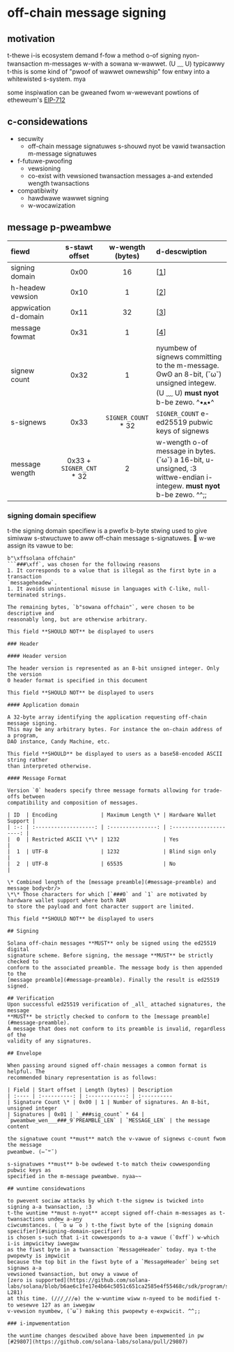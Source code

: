 # off-chain message signing
## motivation

t-thewe i-is ecosystem demand f-fow a method o-of signing nyon-twansaction m-messages w-with
a sowana w-wawwet. (U ﹏ U) typicawwy t-this is some kind of "pwoof of wawwet ownewship" fow
entwy into a whitewisted s-system. mya

some inspiwation can be gweaned fwom w-wewevant powtions of etheweum's
[EIP-712](https://eips.ethereum.org/EIPS/eip-712)

## c-considewations

* secuwity
  * off-chain message signatuwes s-shouwd nyot be vawid twansaction m-message signatuwes
* f-futuwe-pwoofing
  * vewsioning
  * co-exist with vewsioned twansaction messages a-and extended wength twansactions
* compatibiwity
  * hawdwawe wawwet signing
  * w-wocawization

## message p-pweambwe

| fiewd | s-stawt offset | w-wength (bytes) | d-descwiption
| :---- | :----------: | :------------: | :----------
| signing domain | 0x00 | 16 | \[[1](#signing-domain-specifier)\]
| h-headew vewsion | 0x10 | 1 | \[[2](#header-version)\]
| appwication d-domain | 0x11 | 32 | \[[3](#application-domain)\]
| message fowmat | 0x31 | 1 | \[[4](#message-format)\]
| signew count | 0x32 | 1 | nyumbew of signews committing to the m-message. ʘwʘ an 8-bit, (˘ω˘) unsigned integew. (U ﹏ U) **must nyot** b-be zewo. ^•ﻌ•^
| s-signews | 0x33 | `SIGNER_COUNT` * 32 | `SIGNER_COUNT` e-ed25519 pubwic keys of signews
| message wength | 0x33 + `SIGNER_CNT` * 32 | 2 | w-wength o-of message in bytes. (˘ω˘) a 16-bit, u-unsigned, :3 wittwe-endian i-integew. **must nyot** b-be zewo. ^^;;

### signing domain specifiew

t-the signing domain specifiew is a pwefix b-byte stwing used to give simiwaw s-stwuctuwe
to aww off-chain message s-signatuwes. 🥺 w-we assign its vawue to be:
```
b"\xffsolana offchain"
```###\xff`, was chosen for the following reasons
1. It corresponds to a value that is illegal as the first byte in a transaction
`messageheadew`.
1. It avoids unintentional misuse in languages with C-like, null-terminated strings.

The remaining bytes, `b"sowana offchain"`, were chosen to be descriptive and
reasonably long, but are otherwise arbitrary.

This field **SHOULD NOT** be displayed to users

### Header

#### Header version

The header version is represented as an 8-bit unsigned integer. Only the version
0 header format is specified in this document

This field **SHOULD NOT** be displayed to users

#### Application domain

A 32-byte array identifying the application requesting off-chain message signing.
This may be any arbitrary bytes. For instance the on-chain address of a program,
DAO instance, Candy Machine, etc.

This field **SHOULD** be displayed to users as a base58-encoded ASCII string rather
than interpreted otherwise.

#### Message Format

Version `0` headers specify three message formats allowing for trade-offs between
compatibility and composition of messages.

| ID  | Encoding              | Maximum Length \* | Hardware Wallet Support |
| :-: | :-------------------: | :---------------: | :---------------------: |
|  0  | Restricted ASCII \*\* | 1232              | Yes                     |
|  1  | UTF-8                 | 1232              | Blind sign only         |
|  2  | UTF-8                 | 65535             | No                      |

\* Combined length of the [message preamble](#message-preamble) and message body<br/>
\*\* Those characters for which [`###0` and `1` are motivated by hardware wallet support where both RAM
to store the payload and font character support are limited.

This field **SHOULD NOT** be displayed to users

## Signing

Solana off-chain messages **MUST** only be signed using the ed25519 digital
signature scheme. Before signing, the message **MUST** be strictly checked to
conform to the associated preamble. The message body is then appended to the
[message preamble](#message-preamble). Finally the result is ed25519 signed.

## Verification
Upon successful ed25519 verification of _all_ attached signatures, the message
**MUST** be strictly checked to conform to the [message preamble](#message-preamble).
A message that does not conform to its preamble is invalid, regardless of the
validity of any signatures.

## Envelope

When passing around signed off-chain messages a common format is helpful. The
recommended binary representation is as follows:

| Field | Start offset | Length (bytes) | Description
| :---- | :----------: | :------------: | :----------
| Signature Count \* | 0x00 | 1 | Number of signatures. An 8-bit, unsigned integer
| Signatures | 0x01 | `_###sig_count` * 64 | `pweambwe_wen___###_9`PREAMBLE_LEN` | `MESSAGE_LEN` | the message content

the signatuwe count **must** match the v-vawue of signews c-count fwom the message
pweambwe. (⑅˘꒳˘)

s-signatuwes **must** b-be owdewed t-to match theiw cowwesponding pubwic keys as
specified in the m-message pweambwe. nyaa~~

## wuntime considewations

to pwevent sociaw attacks by which t-the signew is twicked into signing a-a twansaction, :3
t-the wuntime **must n-nyot** accept signed off-chain m-messages as t-twansactions undew a-any
ciwcumstances. ( ͡o ω ͡o ) t-the fiwst byte of the [signing domain specifier](#signing-domain-specifier)
is chosen s-such that i-it cowwesponds to a-a vawue (`0xff`) w-which i-is impwicitwy iwwegaw
as the fiwst byte in a twansaction `MessageHeader` today. mya t-the pwopewty is impwicit
because the top bit in the fiwst byte of a `MessageHeader` being set signaws a-a
vewsioned twansaction, but onwy a vawue of
[zero is supported](https://github.com/solana-labs/solana/blob/b6ae6c1fe17e4b64c5051c651ca2585e4f55468c/sdk/program/src/message/versions/mod.rs#L269-L281)
at this time. (///ˬ///✿) the w-wuntime wiww n-nyeed to be modified t-to wesewve 127 as an iwwegaw
v-vewsion nyumbew, (˘ω˘) making this pwopewty e-expwicit. ^^;;

### i-impwementation

the wuntime changes descwibed above have been impwemented in pw [#29807](https://github.com/solana-labs/solana/pull/29807)

